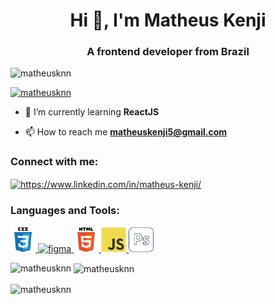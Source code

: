 <h1 align="center">Hi 👋, I'm Matheus Kenji</h1>
<h3 align="center">A frontend developer from Brazil</h3>

<p align="left"> <img src="https://komarev.com/ghpvc/?username=matheusknn&label=Profile%20views&color=0e75b6&style=flat" alt="matheusknn" /> </p>

<p align="left"> <a href="https://github.com/ryo-ma/github-profile-trophy"><img src="https://github-profile-trophy.vercel.app/?username=matheusknn" alt="matheusknn" /></a> </p>

- 🌱 I’m currently learning **ReactJS**

- 📫 How to reach me **matheuskenji5@gmail.com**

<h3 align="left">Connect with me:</h3>
<p align="left">
<a href="https://linkedin.com/in/matheus-kenji/" target="blank"><img align="center" src="https://raw.githubusercontent.com/rahuldkjain/github-profile-readme-generator/master/src/images/icons/Social/linked-in-alt.svg" alt="https://www.linkedin.com/in/matheus-kenji/" height="30" width="40" /></a>
</p>

<h3 align="left">Languages and Tools:</h3>
<p align="left"> <a href="https://www.w3schools.com/css/" target="_blank" rel="noreferrer"> <img src="https://raw.githubusercontent.com/devicons/devicon/master/icons/css3/css3-original-wordmark.svg" alt="css3" width="40" height="40"/> </a> <a href="https://www.figma.com/" target="_blank" rel="noreferrer"> <img src="https://www.vectorlogo.zone/logos/figma/figma-icon.svg" alt="figma" width="40" height="40"/> </a> <a href="https://www.w3.org/html/" target="_blank" rel="noreferrer"> <img src="https://raw.githubusercontent.com/devicons/devicon/master/icons/html5/html5-original-wordmark.svg" alt="html5" width="40" height="40"/> </a> <a href="https://developer.mozilla.org/en-US/docs/Web/JavaScript" target="_blank" rel="noreferrer"> <img src="https://raw.githubusercontent.com/devicons/devicon/master/icons/javascript/javascript-original.svg" alt="javascript" width="40" height="40"/> </a> <a href="https://www.photoshop.com/en" target="_blank" rel="noreferrer"> <img src="https://raw.githubusercontent.com/devicons/devicon/master/icons/photoshop/photoshop-line.svg" alt="photoshop" width="40" height="40"/> </a> </p>

<p><img align="left" src="https://github-readme-stats.vercel.app/api/top-langs?username=matheusknn&show_icons=true&locale=en&layout=compact" alt="matheusknn" /></p>

<p>&nbsp;<img align="center" src="https://github-readme-stats.vercel.app/api?username=matheusknn&show_icons=true&locale=en" alt="matheusknn" /></p>

<p><img align="center" src="https://github-readme-streak-stats.herokuapp.com/?user=matheusknn&" alt="matheusknn" /></p>
